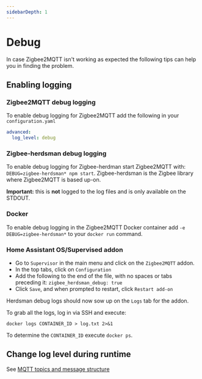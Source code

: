 ```yaml
---
sidebarDepth: 1
---
```


# Debug

In case Zigbee2MQTT isn't working as expected the following tips can help you in finding the problem.

## Enabling logging

### Zigbee2MQTT debug logging
To enable debug logging for Zigbee2MQTT add the following in your `configuration.yaml`

```yaml
advanced:
  log_level: debug
```

### Zigbee-herdsman debug logging
To enable debug logging for Zigbee-herdman start Zigbee2MQTT with: `DEBUG=zigbee-herdsman* npm start`. Zigbee-herdsman is the Zigbee library where Zigbee2MQTT is based up-on.

**Important:** this is **not** logged to the log files and is only available on the STDOUT.

### Docker
To enable debug logging in the Zigbee2MQTT Docker container add `-e DEBUG=zigbee-herdsman*` to your `docker run` command.

### Home Assistant OS/Supervised addon
- Go to `Supervisor` in the main menu and click on the `Zigbee2MQTT` addon.
- In the top tabs, click on `Configuration`
- Add the following to the end of the file, with no spaces or tabs preceding it:
  `zigbee_herdsman_debug: true`
- Click `Save`, and when prompted to restart, click `Restart add-on`

Herdsman debug logs should now sow up on the `Logs` tab for the addon.

To grab all the logs, log in via SSH and execute:

```
docker logs CONTAINER_ID > log.txt 2>&1
```

To determine the `CONTAINER_ID` execute `docker ps`.

## Change log level during runtime
See [MQTT topics and message structure](./mqtt_topics_and_message_structure.md)
